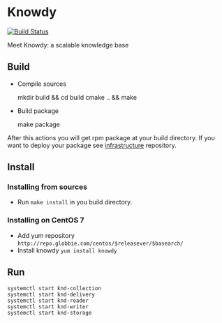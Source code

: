 # Knowdy

[![Build Status](https://travis-ci.org/globbie/knowdy.svg?branch=master)](https://travis-ci.org/globbie/knowdy)

Meet Knowdy: a scalable knowledge base

## Build

* Compile sources


    mkdir build && cd build
    cmake .. && make

* Build package


    make package


After this actions you will get rpm package at your build directory. If you want to deploy your package see 
[infrastructure](https://github.com/globbie/infrastructure) repository.


## Install

### Installing from sources

* Run `make install` in you build directory.

### Installing on CentOS 7

* Add yum repository `http://repo.globbie.com/centos/$releasever/$basearch/`
* Install knowdy `yum install knowdy`


## Run

    systemctl start knd-collection
    systemctl start knd-delivery
    systemctl start knd-reader
    systemctl start knd-writer
    systemctl start knd-storage
